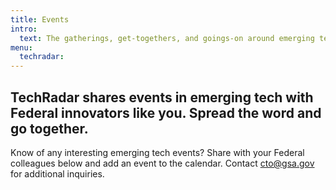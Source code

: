 ```yaml
---
title: Events
intro:
  text: The gatherings, get-togethers, and goings-on around emerging tech.
menu:
  techradar:
---
```


## TechRadar shares events in emerging tech with Federal innovators like you. Spread the word and go together.

Know of any interesting emerging tech events? Share with your Federal colleagues below and add an event to the calendar. Contact [cto@gsa.gov](mailto:cto@gsa.gov) for additional inquiries.
